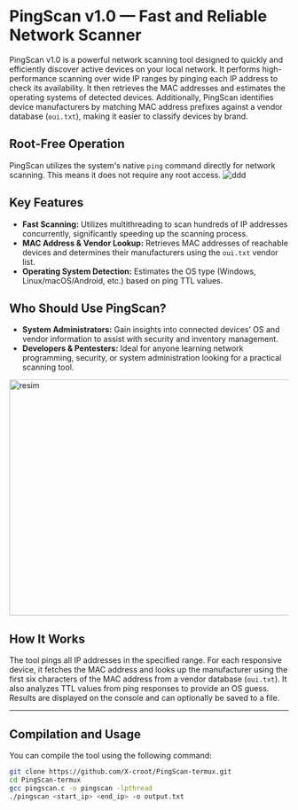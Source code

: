# PingScan v1.0 — Fast and Reliable Network Scanner

PingScan v1.0 is a powerful network scanning tool designed to quickly and efficiently discover active devices on your local network. It performs high-performance scanning over wide IP ranges by pinging each IP address to check its availability. It then retrieves the MAC addresses and estimates the operating systems of detected devices. Additionally, PingScan identifies device manufacturers by matching MAC address prefixes against a vendor database (`oui.txt`), making it easier to classify devices by brand.


## Root-Free Operation
  PingScan utilizes the system's native `ping` command directly for network scanning. This means it does not require any root access.
![ddd](https://i.ytimg.com/vi/C5vTTjPAurU/hqdefault.jpg)
## Key Features

- **Fast Scanning:** Utilizes multithreading to scan hundreds of IP addresses concurrently, significantly speeding up the scanning process.
- **MAC Address & Vendor Lookup:** Retrieves MAC addresses of reachable devices and determines their manufacturers using the `oui.txt` vendor list.
- **Operating System Detection:** Estimates the OS type (Windows, Linux/macOS/Android, etc.) based on ping TTL values.

## Who Should Use PingScan?

- **System Administrators:** Gain insights into connected devices’ OS and vendor information to assist with security and inventory management.
- **Developers & Pentesters:** Ideal for anyone learning network programming, security, or system administration looking for a practical scanning tool.
<img width="904" height="426" alt="resim" src="https://github.com/user-attachments/assets/a87e7c99-382d-4911-8eaa-feac2e6f0e7c" />


## How It Works

The tool pings all IP addresses in the specified range. For each responsive device, it fetches the MAC address and looks up the manufacturer using the first six characters of the MAC address from a vendor database (`oui.txt`). It also analyzes TTL values from ping responses to provide an OS guess. Results are displayed on the console and can optionally be saved to a file.

---

## Compilation and Usage

You can compile the tool using the following command:

```bash
git clone https://github.com/X-croot/PingScan-termux.git
cd PingScan-termux
gcc pingscan.c -o pingscan -lpthread
./pingscan <start_ip> <end_ip> -o output.txt

